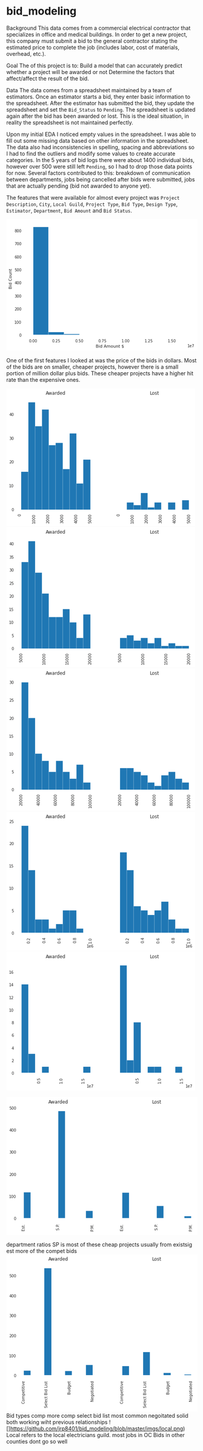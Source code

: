 # bid_modeling

Background
This data comes from a commercial electrical contractor that specializes in office and medical buildings. In order to get a new project, this company must submit a bid to the general contractor stating the estimated price to complete the job (includes labor, cost of materials, overhead, etc.).

Goal 
The of this project is to:
      Build a model that can accurately predict whether a project will be awarded or not 
      Determine the factors that affect/affect the result of the bid.

Data
The data comes from a spreadsheet maintained by a team of estimators. Once an estimator starts a bid, they enter basic information to the spreadsheet. After the estimator has submitted the bid, they update the spreadsheet and set the `Bid_Status` to `Pending`. The spreadsheet is updated again after the bid has been awarded or lost. This is the ideal situation, in reality the spreadsheet is not maintained perfectly. 

Upon my initial EDA I noticed empty values in the spreadsheet. I was able to fill out some missing data based on other information in the spreadsheet. The data also had inconsistencies in spelling, spacing and abbreviations so I had to find the outliers and modify some values to create accurate categories. In the 5 years of bid logs there were about 1400 individual bids, however over 500 were still left `Pending`, so I had to drop those data points for now. Several factors contributed to this: breakdown of communication between departments, jobs being cancelled after bids were submitted, jobs that are actually pending (bid not awarded to anyone yet).

The features that were available for almost every project was `Project Description`, `City`, `Local Guild`, `Project Type`, `Bid Type`, `Design Type`, `Estimator`, `Department`, `Bid Amount` and `Bid Status`.

![](https://github.com/jrp8401/bid_modeling/blob/master/imgs/base_bid.png)


One of the first features I looked at was the price of the bids in dollars. Most of the bids are on smaller, cheaper projects, however there is a small portion of million dollar plus bids. These cheaper projects have a higher hit rate than the expensive ones. 


![](https://github.com/jrp8401/bid_modeling/blob/master/imgs/low_range.png)
![](https://github.com/jrp8401/bid_modeling/blob/master/imgs/mid_low.png)
![](https://github.com/jrp8401/bid_modeling/blob/master/imgs/mid_range.png)
![](https://github.com/jrp8401/bid_modeling/blob/master/imgs/high_mid.png)
![](https://github.com/jrp8401/bid_modeling/blob/master/imgs/bid_range.png)


![](https://github.com/jrp8401/bid_modeling/blob/master/imgs/departments.png)

department ratios
SP is most of these cheap projects usually from existsig 
est more of the compet bids
![](https://github.com/jrp8401/bid_modeling/blob/master/imgs/bid_type.png)
Bid types
    comp more comp 
    select bid list most common 
    negoitated solid
        both working wiht previous relationships
![]https://github.com/jrp8401/bid_modeling/blob/master/imgs/local.png)
Local refers to the local electricians guild. 
    most jobs in OC
    Bids in other counties dont go so well
